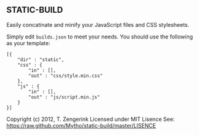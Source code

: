 STATIC-BUILD
------------
Easily concatinate and minify your JavaScript files and CSS stylesheets.

Simply edit `builds.json` to meet your needs. You should use the following
as your template:

    [{
        "dir" : "static",
        "css" : {
            "in" : [],
            "out" : "css/style.min.css"
        },
        "js" : {
            "in" : [],
            "out" : "js/script.min.js"
        }
    }]

Copyright (c) 2012, T. Zengerink
Licensed under MIT Lisence
See: https://raw.github.com/Mytho/static-build/master/LISENCE
